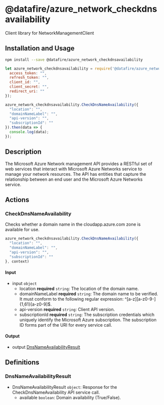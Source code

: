 # @datafire/azure_network_checkdnsavailability

Client library for NetworkManagementClient

## Installation and Usage
```bash
npm install --save @datafire/azure_network_checkdnsavailability
```
```js
let azure_network_checkdnsavailability = require('@datafire/azure_network_checkdnsavailability').create({
  access_token: "",
  refresh_token: "",
  client_id: "",
  client_secret: "",
  redirect_uri: ""
});

azure_network_checkdnsavailability.CheckDnsNameAvailability({
  "location": "",
  "domainNameLabel": "",
  "api-version": "",
  "subscriptionId": ""
}).then(data => {
  console.log(data);
});
```

## Description

The Microsoft Azure Network management API provides a RESTful set of web services that interact with Microsoft Azure Networks service to manage your network resources. The API has entities that capture the relationship between an end user and the Microsoft Azure Networks service.

## Actions

### CheckDnsNameAvailability
Checks whether a domain name in the cloudapp.azure.com zone is available for use.


```js
azure_network_checkdnsavailability.CheckDnsNameAvailability({
  "location": "",
  "domainNameLabel": "",
  "api-version": "",
  "subscriptionId": ""
}, context)
```

#### Input
* input `object`
  * location **required** `string`: The location of the domain name.
  * domainNameLabel **required** `string`: The domain name to be verified. It must conform to the following regular expression: ^[a-z][a-z0-9-]{1,61}[a-z0-9]$.
  * api-version **required** `string`: Client API version.
  * subscriptionId **required** `string`: The subscription credentials which uniquely identify the Microsoft Azure subscription. The subscription ID forms part of the URI for every service call.

#### Output
* output [DnsNameAvailabilityResult](#dnsnameavailabilityresult)



## Definitions

### DnsNameAvailabilityResult
* DnsNameAvailabilityResult `object`: Response for the CheckDnsNameAvailability API service call.
  * available `boolean`: Domain availability (True/False).


